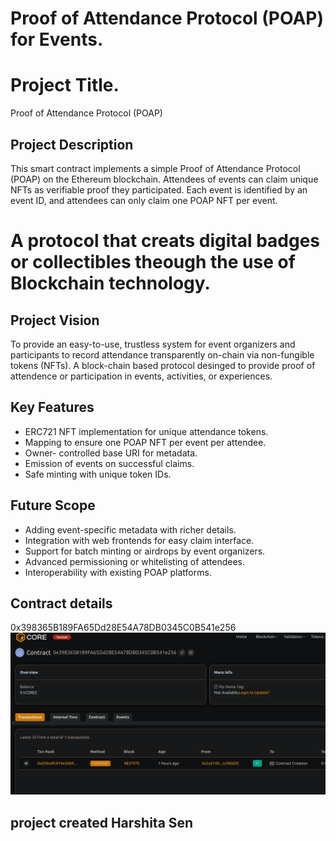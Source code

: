 # Proof of Attendance Protocol (POAP) for Events.

# Project Title.
 Proof of Attendance Protocol (POAP)

## Project  Description
This smart contract implements a simple Proof of Attendance Protocol (POAP) on the Ethereum blockchain. Attendees of events can claim unique NFTs as verifiable proof they participated. Each event is identified by an event ID, and attendees can only claim one POAP NFT per event.
 # A protocol that creats digital badges or collectibles theough the use of Blockchain technology.
## Project Vision
To provide an easy-to-use, trustless system for event   organizers and participants to record attendance transparently on-chain via non-fungible tokens (NFTs).
A block-chain based protocol desinged to provide proof of attendence or participation in events, activities, or experiences. 

## Key Features

- ERC721 NFT implementation for unique attendance tokens.
- Mapping to ensure one POAP NFT per event per attendee.
- Owner- controlled base URI for metadata.
- Emission of events on successful claims.
- Safe minting with unique token IDs.

## Future Scope
 - Adding  event-specific metadata with richer details.
 - Integration with web frontends for easy claim interface.
 - Support for batch minting or airdrops by event organizers.
 - Advanced permissioning or   whitelisting of attendees.
- Interoperability with existing POAP platforms.

## Contract details
0x398365B189FA65Dd28E54A78DB0345C0B541e256![alt text](image.png)
## project created  Harshita Sen 
